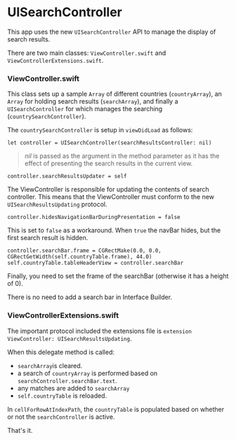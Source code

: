 # UISearchController

This app uses the new `UISearchController` API to manage the display of search results. 

There are two main classes: `ViewController.swift` and `ViewControllerExtensions.swift`.

### ViewController.swift
This class sets up a sample `Array` of different countries (`countryArray`), an `Array` for holding search results (`searchArray`), and finally a `UISearchController` for which manages the searching (`countrySearchController`).

The `countrySearchController` is setup in `viewDidLoad` as follows:

`let controller = UISearchController(searchResultsController: nil)`

>*nil* is passed as the argument in the method parameter as it has the effect of presenting the search results in the current view.

`controller.searchResultsUpdater = self`

The ViewController is responsible for updating the contents of search controller. This means that the ViewController must conform to the new `UISearchResultsUpdating` protocol. 

`controller.hidesNavigationBarDuringPresentation = false`

This is set to `false` as a workaround. When `true` the navBar hides, but the first search result is hidden.

`controller.searchBar.frame = CGRectMake(0.0, 0.0, CGRectGetWidth(self.countryTable.frame), 44.0)`     
`self.countryTable.tableHeaderView = controller.searchBar`

Finally, you need to set the frame of the searchBar (otherwise it has a height of 0). 

There is no need to add a search bar in Interface Builder.

### ViewControllerExtensions.swift
The important protocol included the extensions file is `extension ViewController: UISearchResultsUpdating`.

When this delegate method is called:
- `searchArray`is cleared.
- a search of `countryArray` is performed based on `searchController.searchBar.text`.
- any matches are added to `searchArray`
- `self.countryTable` is reloaded.

In `cellForRowAtIndexPath`, the `countryTable` is populated based on whether or not the `searchController` is active. 

That's it. 

